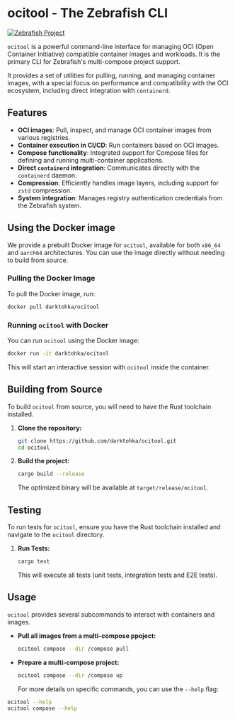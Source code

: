 # ocitool - The Zebrafish CLI

[![Zebrafish Project](https://img.shields.io/badge/project-Zebrafish-blue.svg)](https://github.com/darktohka/zebrafish)

`ocitool` is a powerful command-line interface for managing OCI (Open Container Initiative) compatible container images and workloads. It is the primary CLI for Zebrafish's multi-compose project support.

It provides a set of utilities for pulling, running, and managing container images, with a special focus on performance and compatibility with the OCI ecosystem, including direct integration with `containerd`.

## Features

- **OCI images**: Pull, inspect, and manage OCI container images from various registries.
- **Container execution in CI/CD**: Run containers based on OCI images.
- **Compose functionality**: Integrated support for Compose files for defining and running multi-container applications.
- **Direct `containerd` integration**: Communicates directly with the `containerd` daemon.
- **Compression**: Efficiently handles image layers, including support for `zstd` compression.
- **System integration**: Manages registry authentication credentials from the Zebrafish system.

## Using the Docker image

We provide a prebuilt Docker image for `ocitool`, available for both `x86_64` and `aarch64` architectures. You can use the image directly without needing to build from source.

### Pulling the Docker Image

To pull the Docker image, run:

```bash
docker pull darktohka/ocitool
```

### Running `ocitool` with Docker

You can run `ocitool` using the Docker image:

```bash
docker run -it darktohka/ocitool
```

This will start an interactive session with `ocitool` inside the container.

## Building from Source

To build `ocitool` from source, you will need to have the Rust toolchain installed.

1.  **Clone the repository:**

    ```bash
    git clone https://github.com/darktohka/ocitool.git
    cd ocitool
    ```

2.  **Build the project:**
    ```bash
    cargo build --release
    ```
    The optimized binary will be available at `target/release/ocitool`.

## Testing

To run tests for `ocitool`, ensure you have the Rust toolchain installed and navigate to the `ocitool` directory.

1. **Run Tests:**

   ```bash
   cargo test
   ```

   This will execute all tests (unit tests, integration tests and E2E tests).

## Usage

`ocitool` provides several subcommands to interact with containers and images.

- **Pull all images from a multi-compose ppoject:**

  ```bash
  ocitool compose --dir /compose pull
  ```

- **Prepare a multi-compose project:**

  ```bash
  ocitool compose --dir /compose up
  ```

  For more details on specific commands, you can use the `--help` flag:

```bash
ocitool --help
ocitool compose --help
```
